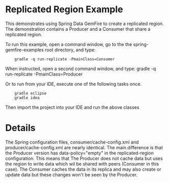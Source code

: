 Replicated Region Example
==========================

This demonstrates using Spring Data GemFire to create a replicated region. The demonstration contains a Producer and a Consumer that share a replicated region.

To run this example, open a command window, go to the the spring-gemfire-examples root directory, and type:

        gradle -q run-replicate -PmainClass=Consumer

When instructed, open a second command window, and type:
        gradle -q run-replicate -PmainClass=Producer

Or to run from your IDE, execute one of the following tasks once.

        gradle eclipse
        gradle idea 

Then import the project into your IDE and run the above classes

# Details
The Spring configuration files, consumer/cache-config.xml and producer/cache-config.xml are nearly identical. The main difference is that the Producer version has data-policy="empty" in the replicated-region configuration. This means that The Producer does not cache data but uses the region to write data which wil be shared with peers (Consumer in this case). The Consumer caches the data in its replica and may also create or update data but these changes won't be seen by the Producer.
